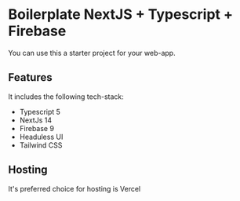 # Boilerplate NextJS + Typescript + Firebase
You can use this a starter project for your web-app.

## Features
It includes the following tech-stack:
- Typescript 5
- NextJs 14
- Firebase 9
- Headuless UI
- Tailwind CSS

## Hosting
It's preferred choice for hosting is Vercel